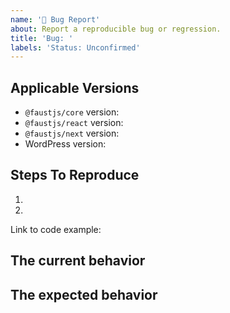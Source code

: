 ```yaml
---
name: '🐛 Bug Report'
about: Report a reproducible bug or regression.
title: 'Bug: '
labels: 'Status: Unconfirmed'
---
```


<!--
  Please provide a clear and concise description of what the bug is. Include
  screenshots if needed. Please test using the latest version of the relevant
  FaustJS packages to make sure your issue has not already been fixed.
-->

## Applicable Versions

- `@faustjs/core` version:
- `@faustjs/react` version:
- `@faustjs/next` version:
- WordPress version:

## Steps To Reproduce

1.
2.

<!--
  Your bug will get fixed much faster if we can run your code and it doesn't
  have dependencies other than what FaustJS requires. Issues without reproduction steps or
  code examples may be immediately closed as not actionable.
-->

Link to code example:

<!--
  Please provide a link to a repository on GitHub, or provide a
  minimal code example that reproduces the problem. You may provide a screenshot
  of the application if you think it is relevant to your bug report.
  Here are some tips for providing a minimal example: https://stackoverflow.com/help/mcve.
-->

## The current behavior

## The expected behavior
